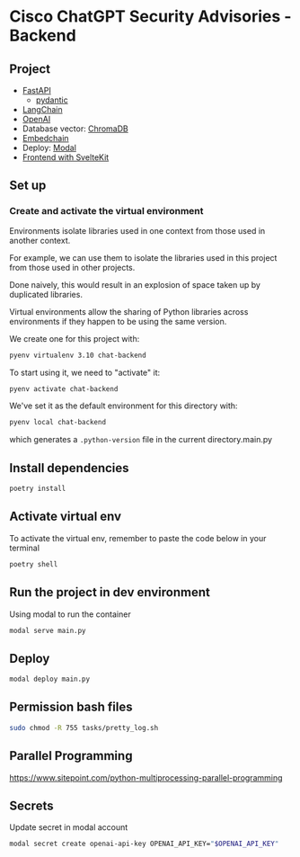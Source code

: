 # Cisco ChatGPT Security Advisories - Backend

## Project

- [FastAPI](https://fastapi.tiangolo.com/)
  - [pydantic](https://docs.pydantic.dev/latest/)
- [LangChain](https://python.langchain.com/docs/get_started/introduction.html)
- [OpenAI](https://openai.com/)
- Database vector: [ChromaDB](https://www.trychroma.com/)
- [Embedchain](https://github.com/embedchain/embedchain)
- Deploy: [Modal](https://modal.com/)
- [Frontend with SvelteKit](https://github.com/candidosales/cisco-chat-frontend)

## Set up

### Create and activate the virtual environment

Environments isolate libraries used in one context from those used in another context.

For example, we can use them to isolate the libraries used in this project from those used in other projects.

Done naively, this would result in an explosion of space taken up by duplicated libraries.

Virtual environments allow the sharing of Python libraries across environments if they happen to be using the same version.

We create one for this project with:

```bash
pyenv virtualenv 3.10 chat-backend
```

To start using it, we need to "activate" it:

```bash
pyenv activate chat-backend
```

We've set it as the default environment for this directory with:

```bash
pyenv local chat-backend
```

which generates a `.python-version` file in the current directory.main.py

## Install dependencies

```bash
poetry install
```

## Activate virtual env

To activate the virtual env, remember to paste the code below in your terminal

```bash
poetry shell
```

## Run the project in dev environment

Using modal to run the container

```bash
modal serve main.py
```

## Deploy

```bash
modal deploy main.py
```

## Permission bash files

```bash
sudo chmod -R 755 tasks/pretty_log.sh
```

## Parallel Programming

https://www.sitepoint.com/python-multiprocessing-parallel-programming

## Secrets

Update secret in modal account

```bash
modal secret create openai-api-key OPENAI_API_KEY="$OPENAI_API_KEY"
```
